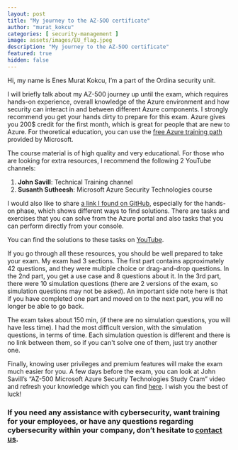 ```yaml
---
layout: post
title: "My journey to the AZ-5OO certificate"
author: "murat_kokcu"
categories: [ security-management ]
image: assets/images/EU_flag.jpeg
description: "My journey to the AZ-5OO certificate"
featured: true
hidden: false
---
```



Hi, my name is Enes Murat Kokcu, I’m a part of the Ordina security unit.

I will briefly talk about my AZ-500 journey up until the exam, which requires hands-on experience, overall knowledge of the Azure environment and how security can interact in and between different Azure components. I strongly recommend you get your hands dirty to prepare for this exam. Azure gives you 200$ credit for the first month, which is great for people that are new to Azure. For theoretical education, you can use the [free Azure training path](https://learn.microsoft.com/en-us/certifications/azure-security-engineer/) provided by Microsoft.

The course material is of high quality and very educational. For those who are looking for extra resources, I recommend the following 2 YouTube channels:

  1. **John Savill**: Technical Training channel
  2. **Susanth Sutheesh**: Microsoft Azure Security Technologies course


I would also like to share [a link I found on GitHub](https://github.com/MicrosoftLearning/AZ500-AzureSecurityTechnologies/tree/master/Instructions/Labs), especially for the hands-on phase, which shows different ways to find solutions. There are tasks and exercises that you can solve from the Azure portal and also tasks that you can perform directly from your console.

You can find the solutions to these tasks on [YouTube](https://www.youtube.com/watch?v=XTX9cU4whKI&list=PL0tdq6BH7heDn1E1ABeVUaqPKjjec2Pak).

If you go through all these resources, you should be well prepared to take your exam. My exam had 3 sections. The first part contains approximately 42 questions, and they were multiple choice or drag-and-drop questions. In the 2nd part, you get a use case and 8 questions about it. In the 3rd part, there were 10 simulation questions (there are 2 versions of the exam, so simulation questions may not be asked). An important side note here is that if you have completed one part and moved on to the next part, you will no longer be able to go back.

The exam takes about 150 min, (if there are no simulation questions, you will have less time). I had the most difficult version, with the simulation questions, in terms of time. Each simulation question is different and there is no link between them, so if you can't solve one of them, just try another one.

Finally, knowing user privileges and premium features will make the exam much easier for you. A few days before the exam, you can look at John Savill’s “AZ-500 Microsoft Azure Security Technologies Study Cram” video and refresh your knowledge which you can find [here](https://www.youtube.com/watch?v=6vISzj-z8k4). I wish you the best of luck! 

### If you need any assistance with cybersecurity, want training for your employees, or have any questions regarding cybersecurity within your company, don’t hesitate to [contact us](https://www.ordina.be/diensten/security-and-privacy/).